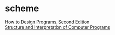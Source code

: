 # scheme

[How to Design Programs, Second Edition](https://htdp.org/2018-01-06/Book/index.html)    
[Structure and Interpretation of Computer Programs](https://sarabander.github.io/sicp/)
